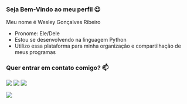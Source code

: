 ### Seja Bem-Vindo ao meu perfil 😉


Meu nome é Wesley Gonçalves Ribeiro

- Pronome: Ele/Dele
- Estou se desenvolvendo na linguagem Python
- Utilizo essa plataforma para minha organização e compartilhação de meus programas

### Quer entrar em contato comigo? 📫
[![](https://img.shields.io/badge/Instagram-E4405F?style=for-the-badge&logo=instagram&logoColor=white)](https://www.instagram.com/wesley_goncalves19/)
[![](https://img.shields.io/badge/Gmail-D14836?style=for-the-badge&logo=gmail&logoColor=white)](https://mail.google.com/mail/u/0/#inbox)
[![](https://img.shields.io/badge/X-000000?style=for-the-badge&logo=x&logoColor=white)](https://twitter.com/wesleyg67983668)

![](https://media.tenor.com/3jsApr79M-wAAAAC/sans-undertale.gif)
